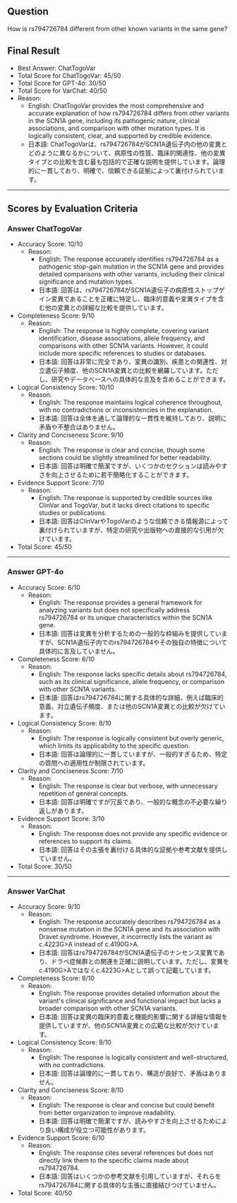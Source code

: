 ## Question

How is rs794726784 different from other known variants in the same gene?

## Final Result

- Best Answer: ChatTogoVar
- Total Score for ChatTogoVar: 45/50
- Total Score for GPT-4o: 30/50
- Total Score for VarChat: 40/50
- Reason:
  - English: ChatTogoVar provides the most comprehensive and accurate explanation of how rs794726784 differs from other variants in the SCN1A gene, including its pathogenic nature, clinical associations, and comparison with other mutation types. It is logically consistent, clear, and supported by credible evidence.
  - 日本語: ChatTogoVarは、rs794726784がSCN1A遺伝子内の他の変異とどのように異なるかについて、病原性の性質、臨床的関連性、他の変異タイプとの比較を含む最も包括的で正確な説明を提供しています。論理的に一貫しており、明確で、信頼できる証拠によって裏付けられています。

---

## Scores by Evaluation Criteria

### Answer ChatTogoVar
- Accuracy Score: 10/10
  - Reason: 
    - English: The response accurately identifies rs794726784 as a pathogenic stop-gain mutation in the SCN1A gene and provides detailed comparisons with other variants, including their clinical significance and mutation types.
    - 日本語: 回答は、rs794726784がSCN1A遺伝子の病原性ストップゲイン変異であることを正確に特定し、臨床的意義や変異タイプを含む他の変異との詳細な比較を提供しています。
- Completeness Score: 9/10
  - Reason: 
    - English: The response is highly complete, covering variant identification, disease associations, allele frequency, and comparisons with other SCN1A variants. However, it could include more specific references to studies or databases.
    - 日本語: 回答は非常に完全であり、変異の識別、疾患との関連性、対立遺伝子頻度、他のSCN1A変異との比較を網羅しています。ただし、研究やデータベースへの具体的な言及を含めることができます。
- Logical Consistency Score: 10/10
  - Reason: 
    - English: The response maintains logical coherence throughout, with no contradictions or inconsistencies in the explanation.
    - 日本語: 回答は全体を通して論理的な一貫性を維持しており、説明に矛盾や不整合はありません。
- Clarity and Conciseness Score: 9/10
  - Reason: 
    - English: The response is clear and concise, though some sections could be slightly streamlined for better readability.
    - 日本語: 回答は明確で簡潔ですが、いくつかのセクションは読みやすさを向上させるために若干簡略化することができます。
- Evidence Support Score: 7/10
  - Reason: 
    - English: The response is supported by credible sources like ClinVar and TogoVar, but it lacks direct citations to specific studies or publications.
    - 日本語: 回答はClinVarやTogoVarのような信頼できる情報源によって裏付けられていますが、特定の研究や出版物への直接的な引用が欠けています。
- Total Score: 45/50

---

### Answer GPT-4o
- Accuracy Score: 6/10
  - Reason: 
    - English: The response provides a general framework for analyzing variants but does not specifically address rs794726784 or its unique characteristics within the SCN1A gene.
    - 日本語: 回答は変異を分析するための一般的な枠組みを提供していますが、SCN1A遺伝子内でのrs794726784やその独自の特徴について具体的に言及していません。
- Completeness Score: 6/10
  - Reason: 
    - English: The response lacks specific details about rs794726784, such as its clinical significance, allele frequency, or comparison with other SCN1A variants.
    - 日本語: 回答はrs794726784に関する具体的な詳細、例えば臨床的意義、対立遺伝子頻度、または他のSCN1A変異との比較が欠けています。
- Logical Consistency Score: 8/10
  - Reason: 
    - English: The response is logically consistent but overly generic, which limits its applicability to the specific question.
    - 日本語: 回答は論理的に一貫していますが、一般的すぎるため、特定の質問への適用性が制限されています。
- Clarity and Conciseness Score: 7/10
  - Reason: 
    - English: The response is clear but verbose, with unnecessary repetition of general concepts.
    - 日本語: 回答は明確ですが冗長であり、一般的な概念の不必要な繰り返しがあります。
- Evidence Support Score: 3/10
  - Reason: 
    - English: The response does not provide any specific evidence or references to support its claims.
    - 日本語: 回答はその主張を裏付ける具体的な証拠や参考文献を提供していません。
- Total Score: 30/50

---

### Answer VarChat
- Accuracy Score: 9/10
  - Reason: 
    - English: The response accurately describes rs794726784 as a nonsense mutation in the SCN1A gene and its association with Dravet syndrome. However, it incorrectly lists the variant as c.4223G>A instead of c.4190G>A.
    - 日本語: 回答はrs794726784がSCN1A遺伝子のナンセンス変異であり、ドラベ症候群との関連を正確に説明しています。ただし、変異をc.4190G>Aではなくc.4223G>Aとして誤って記載しています。
- Completeness Score: 8/10
  - Reason: 
    - English: The response provides detailed information about the variant's clinical significance and functional impact but lacks a broader comparison with other SCN1A variants.
    - 日本語: 回答は変異の臨床的意義と機能的影響に関する詳細な情報を提供していますが、他のSCN1A変異との広範な比較が欠けています。
- Logical Consistency Score: 9/10
  - Reason: 
    - English: The response is logically consistent and well-structured, with no contradictions.
    - 日本語: 回答は論理的に一貫しており、構造が良好で、矛盾はありません。
- Clarity and Conciseness Score: 8/10
  - Reason: 
    - English: The response is clear and concise but could benefit from better organization to improve readability.
    - 日本語: 回答は明確で簡潔ですが、読みやすさを向上させるためにより良い構成が役立つ可能性があります。
- Evidence Support Score: 6/10
  - Reason: 
    - English: The response cites several references but does not directly link them to the specific claims made about rs794726784.
    - 日本語: 回答はいくつかの参考文献を引用していますが、それらをrs794726784に関する具体的な主張に直接結びつけていません。
- Total Score: 40/50
